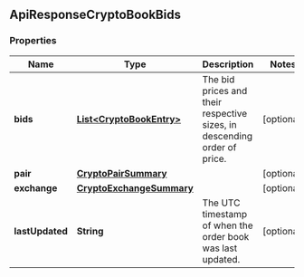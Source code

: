 
## ApiResponseCryptoBookBids

### Properties
Name | Type | Description | Notes
------------ | ------------- | ------------- | -------------
**bids** | [**List&lt;CryptoBookEntry&gt;**](CryptoBookEntry.md) | The bid prices and their respective sizes, in descending order of price. |  [optional]
**pair** | [**CryptoPairSummary**](CryptoPairSummary.md) |  |  [optional]
**exchange** | [**CryptoExchangeSummary**](CryptoExchangeSummary.md) |  |  [optional]
**lastUpdated** | **String** | The UTC timestamp of when the order book was last updated. |  [optional]



